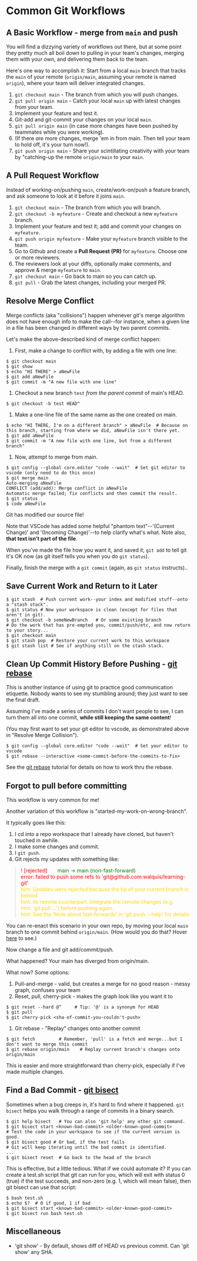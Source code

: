 # Common Git Workflows

## A Basic Workflow - merge from `main` and push
You will find a dizzying variety of workflows out there, but at some point they pretty much all boil down to pulling in your team's changes, merging them with your own, and delivering them back to the team.

Here's one way to accomplish it: Start from a local `main` branch that tracks the `main` of your remote (`origin/main`, assuming your remote is named `origin`), where your team will deliver integrated changes.

1. `git checkout main` - The branch from which you will push changes.
1. `git pull origin main` - Catch your local `main` up with latest changes from your team.
1. Implement your feature and test it.
1. Git-add and git-commit your changes on your local `main`.
1. `git pull origin main` (in case more changes have been pushed by teammates while you were working).
1. (If there *are* more changes, merge 'em in from main.  Then tell your team to hold off, it's your turn now!).
1. `git push origin main` - Share your scintillating creativity with your team by "catching-up the remote `origin/main` to your `main`.

## A Pull Request Workflow
Instead of working-on/pushing `main`, create/work-on/push a feature branch, and ask someone to look at it before it joins `main`.

1. `git checkout main` - The branch from which you will branch.
1. `git checkout -b myfeature` - Create and checkout a new `myfeature` branch.
1. Implement your feature and test it; add and commit your changes on `myfeature`.
1. `git push origin myfeature` - Make your `myfeature` branch visible to the team.
1. Go to Github and create a **Pull Request (PR)** for `myfeature`.  Choose one or more reviewers.
1. The reviewers look at your diffs, optionally make comments, and approve & merge `myfeature` to `main`.
1. `git checkout main` - Go back to main so you can catch up.
1. `git pull` - Grab the latest changes, including your merged PR.

## Resolve Merge Conflict
Merge conflicts (aka "collisions") happen whenever git's merge algorithm does not have enough info to make the call--for instance, when a given line in a file has been changed in different ways by two parent commits.

Let's make the above-described kind of merge conflict happen:

1. First, make a change to conflict with, by adding a file with one line:
```
$ git checkout main
$ git show
$ echo "HI THERE" > aNewFile
$ git add aNewFile
$ git commit -m "A new file with one line"
```
1. Checkout a new branch `test` _from the parent commit_ of main's HEAD.
```
$ git checkout -b test HEAD^
```
1. Make a one-line file of the same name as the one created on main.
```
$ echo "HI THERE, I'm on a different branch" > aNewFile  # Because on this branch, starting from where we did, aNewFile isn't there yet.
$ git add aNewFile
$ git commit -m "A new file with one line, but from a different branch"
```
1. Now, attempt to merge from main.
```
$ git config --global core.editor "code --wait"  # Set git editor to vscode (only need to do this once)
$ git merge main
Auto-merging aNewFile
CONFLICT (add/add): Merge conflict in aNewFile
Automatic merge failed; fix conflicts and then commit the result.
$ git status
$ code aNewFile
```

Git has modified our source file!

Note that VSCode has added some helpful "phantom text"\--'(Current Change)' and '(Incoming Change)'\--to help clarify what's what. Note also, **that text isn't part of the file**.

When you've made the file how you want it, and saved it, `git add` to tell git it's OK now (as git itself tells you when you do `git status`).

Finally, finish the merge with a `git commit` (again, as `git status` instructs)..

## Save Current Work and Return to it Later
```
$ git stash  # Push current work--your index and modified stuff--onto a "stash stack".
$ git status # Now your workspace is clean (except for files that aren't in git).
$ git checkout -b someNewBranch   # Or some existing branch
# Do the work that has pre-empted you, commit/push/etc, and now return to your story...
$ git checkout main
$ git stash pop  # Restore your current work to this workspace
$ git stash list # See if anything still on the stash stack.
```

## Clean Up Commit History Before Pushing - [git rebase](https://git-scm.com/book/en/v2/Git-Branching-Rebasing) 

This is another instance of using git to practice good communication etiquette.  Nobody wants to see my stumbling around; they just want to see the final draft.

Assuming I've made a series of commits I don't want people to see, I can turn them all into one commit, **while still keeping the same content**!

(You may first want to set your git editor to vscode, as demonstrated above in "Resolve Merge Collision").

```
$ git config --global core.editor "code --wait"  # Set your editor to vscode
$ git rebase --interactive <some-commit-before-the-commits-to-fix>
```
See the [git rebase](https://git-scm.com/book/en/v2/Git-Branching-Rebasing) tutorial for details on how to work thru the rebase.

## Forgot to pull before committing
This workflow is very common for me!

Another variation of this workflow is "started-my-work-on-wrong-branch".

It typically goes like this: 
1. I cd into a repo workspace that I already have cloned, but haven't touched in awhile.
1. I make some changes and commit.
1. I `git push`.
1. Git rejects my updates with something like:

<blockquote>
<span style="color:red">! [rejected]</span> &nbsp; &nbsp; &nbsp; <span style="color:green">main -> main (non-fast-forward)</span><br>
<span style="color:red">error: failed to push some refs to 'git@github.com:walquis/learning-git'</span><br>
<span style="color:gold">hint: Updates were rejected because the tip of your current branch is behind<br>
hint: its remote counterpart. Integrate the remote changes (e.g.<br>
hint: 'git pull ...') before pushing again.<br>
hint: See the 'Note about fast-forwards' in 'git push --help' for details.<br>
</span>
</blockquote>

You can re-enact this scenario in your own repo, by moving your local `main` branch to one commit behind `origin/main`.  (How would you do that? Hover [here](doesnotexist.jpg, "git reset --hard HEAD^") to see.)

Now change a file and git add/commit/push.

What happened?  Your main has diverged from origin/main.

What now?  Some options:
1. Pull-and-merge - valid, but creates a merge for no good reason - messy graph, confuses your team
1. Reset, pull, cherry-pick - makes the graph look like you want it to
```
$ git reset --hard @^     # Tip: '@' is a synonym for HEAD
$ git pull
$ git cherry-pick <sha-of-commit-you-couldn't-push>
```
1. Git rebase - "Replay" changes onto another commit
```
$ git fetch         # Remember, 'pull' is a fetch and merge...but I don't want to merge this commit
$ git rebase origin/main    # Replay current branch's changes onto origin/main
```
This is easier and more straightforward than cherry-pick, especially if I've made multiple changes.

## Find a Bad Commit - [git bisect](https://git-scm.com/book/en/v2/Git-Tools-Debugging-with-Git)

Sometimes when a bug creeps in, it's hard to find where it happened.  `git bisect` helps you walk through a range of commits in a binary search.

```
$ git help bisect   # You can also 'git help' any other git command.
$ git bisect start <known-bad-commit> <older-known-good-commit>
# Test the code in your workspace to see if the current version is good.
$ git bisect good # Or bad, if the test fails
# Git will keep iterating until the bad commit is identified.
...
$ git bisect reset  # Go back to the head of the branch
```

This is effective, but a little tedious.  What if we could automate it?  If you can create a test.sh script that git can run for you, which will exit with status 0 (true) if the test succeeds, and non-zero (e.g. 1, which will mean false), then git bisect can use that script:
```
$ bash test.sh
$ echo $?  # 0 if good, 1 if bad
$ git bisect start <known-bad-commit> <older-known-good-commit>
$ git bisect run bash test.sh
```

## Miscellaneous
- 'git show' - By default, shows diff of HEAD vs previous commit.  Can 'git show' any SHA.
